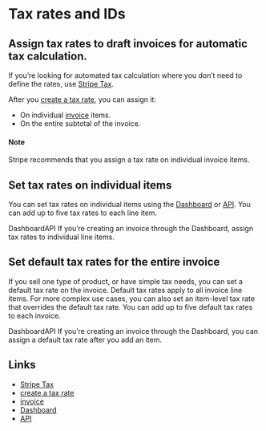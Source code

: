 # Tax rates and IDs

## Assign tax rates to draft invoices for automatic tax calculation.

If you’re looking for automated tax calculation where you don’t need to define
the rates, use [Stripe Tax](https://docs.stripe.com/tax).

After you [create a tax rate](https://docs.stripe.com/billing/taxes/tax-rates),
you can assign it:

- On individual [invoice](https://docs.stripe.com/api/invoices) items.
- On the entire subtotal of the invoice.

#### Note

Stripe recommends that you assign a tax rate on individual invoice items.

## Set tax rates on individual items

You can set tax rates on individual items using the
[Dashboard](https://dashboard.stripe.com/invoices/create) or
[API](https://docs.stripe.com/api/tax_rates). You can add up to five tax rates
to each line item.

DashboardAPI
If you’re creating an invoice through the Dashboard, assign tax rates to
individual line items.

## Set default tax rates for the entire invoice

If you sell one type of product, or have simple tax needs, you can set a default
tax rate on the invoice. Default tax rates apply to all invoice line items. For
more complex use cases, you can also set an item-level tax rate that overrides
the default tax rate. You can add up to five default tax rates to each invoice.

DashboardAPI
If you’re creating an invoice through the Dashboard, you can assign a default
tax rate after you add an item.

## Links

- [Stripe Tax](https://docs.stripe.com/tax)
- [create a tax rate](https://docs.stripe.com/billing/taxes/tax-rates)
- [invoice](https://docs.stripe.com/api/invoices)
- [Dashboard](https://dashboard.stripe.com/invoices/create)
- [API](https://docs.stripe.com/api/tax_rates)